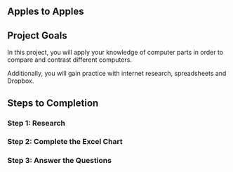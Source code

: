 ## Apples to Apples ##

## Project Goals ##

In this project, you will apply your knowledge of computer parts in order to compare and contrast different computers.

Additionally, you will gain practice with internet research, spreadsheets and Dropbox.

## Steps to Completion ##

### Step 1:  Research ###

### Step 2:  Complete the Excel Chart

### Step 3:  Answer the Questions ###


